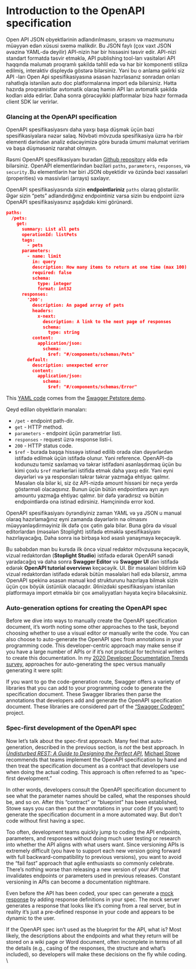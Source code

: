 # Introduction to the OpenAPI specification

Open API JSON obyektlərinin adlandırılmasını, sırasını və məzmununu müəyyən edən xüsusi sxemə malikdir. Bu JSON faylı (çox vaxt JSON əvəzinə YAML-də deyilir) API-nizin hər bir hissəsini təsvir edir. API-nizi standart formatda təsvir etməklə, API publishing tool-ları vasitələri API haqqında məlumatı proqramlı şəkildə təhlil edə və hər bir komponenti stilizə edilmiş, interaktiv displeydə göstərə bilərsiniz. Yəni bu o anlama gəlirki siz API -ları Open Api spesifikasiyasına əsasən hazırlasanız sonradan onları rahatlıqla istənilən auto doc platformalarına import edə bilərsiniz. Hətta hazırda proqramistlər avtomatik olaraq həmin API ları avtomatik şəkildə kodları əldə edirlər. Daha sonra görəcəyikki platformalar bizə hazır formada client SDK lər verirlər.

### Glancing at the OpenAPI specification

OpenAPI spesifikasiyasını daha yaxşı başa düşmək üçün bəzi spesifikasiyalara nəzər salaq. Növbəti mövzuda spesifikasiya üzrə hə rbir elementi dərindən analiz edəcəyimizə görə burada ümumi məlumat veririəm və başa düşməsəniz narahat olmayın.

Rəsmi OpenAPI spesifikasiyanı buradan [Github repository](https://github.com/OAI/OpenAPI-Specification) əldə edə bilərsiniz. OpenAPI elementlərindən bəziləri `paths`, `parameters`, `responses`, və `security.`Bu elementlərin hər biri JSON obyektidir və özündə bəzi xassələri (properities) və massivləri (arrays) saxlayır.

OpenAPI spesifikasiyasında sizin **endpointləriniz** `paths` olaraq göstərilir. Əgər sizin “pets” adlandırdığınız endpointiniz varsa sizin bu endpoint üzrə OpenAPI spesifikasiyasınız aşağıdakı kimi görünərdi.

```json
paths:
  /pets:
    get:
      summary: List all pets
      operationId: listPets
      tags:
        - pets
      parameters:
        - name: limit
          in: query
          description: How many items to return at one time (max 100)
          required: false
          schema:
            type: integer
            format: int32
      responses:
        '200':
          description: An paged array of pets
          headers:
            x-next:
              description: A link to the next page of responses
              schema:
                type: string
          content:
            application/json:    
              schema:
                $ref: "#/components/schemas/Pets"
        default:
          description: unexpected error
          content:
            application/json:
              schema:
                $ref: "#/components/schemas/Error"
```

This [YAML code](https://github.com/OAI/OpenAPI-Specification/blob/master/examples/v3.0/petstore.yaml) comes from the [Swagger Petstore demo](http://petstore.swagger.io/).

Qeyd edilən obyektlərin mənaları:

* `/pet` - endpoint path-dir.
* `get` - HTTP method.
* `parameters` - endpoint üçün parametrlər listi.
* `responses` - request üzrə response listi-i.
* `200` - HTTP status code.
* `$ref` - burada başqa hissəyə istinad edilib orada olan dəyərlərdən istifadə edilmək üçün istifadə olunur. Yəni reference. OpenAPI-də kodunuzu təmiz saxlamaq və təkrar istifadəni asanlaşdırmaq üçün bu kimi çoxlu `$ref` markerləri istifida etmək daha yaxşı edir. Yəni eyni dəyərləri və ya responsları təkrar təkrar yazmağa ehtiyac qalmır. Məsələn ola bilər ki, siz öz API-nizdə amount hissəni bir neçə yerdə göstərməli olacaqsınız. Bunun üçün bütün endpointlərə ayrı ayrı amountu yazmağa ehtiyac qalmır. bir dəfə yaradırsız və bütün endpointlərdə ona istinad edirsiniz. Həmçinində error kod.

OpenAPI spesifikasiyanı öyrəndiyiniz zaman YAML və ya JSON u manual olaraq hazırlamağınız eyni zamanda dəyərlərin nə olmasını müəyyənləşdirməyiniz ilk dəfə çox çətin gələ bilər. Buna görə də visual editorlardan (məsələn Stoplight) istifadə etməklə spesifikasiyanı hazırlayacağıq. Daha sonra isə birbaşa kod əsaslı yanaşmaya keçəcəyik.

Bu səbəbdən mən bu kursda ilk öncə vizual redaktor mövzusuna keçəcəyik, vizual redaktordan (**Stoplight Studio**) istifadə edərək OpenAPI sənədi yaradacağıq və daha sonra **Swagger Editor** və **Swagger UI** dən istifadə edərək **OpenAPI tutorial overviewı** keçəcəyik. UI. Bir məsələni bildirim kiƏ vizual redaktordan istifadə edərək bütün məsələləri həll edə bilərsiz, amma OpenAPI spekinə əsasən manual kod strukturunu hazırlaya bilmək sizin üçün çox böyük üstünlük olacaqdır. Əlinizdəki spesifikasiyanı istənilən platformaya import etməklə bir çox əməliyyatları həyata keçirə biləcəksiniz.

### Auto-generation options for creating the OpenAPI spec <a href="#autogeneration" id="autogeneration"></a>

Before we dive into ways to manually create the OpenAPI specification document, it’s worth noting some other approaches to the task, beyond choosing whether to use a visual editor or manually write the code. You can also choose to auto-generate the OpenAPI spec from annotations in your programming code. This developer-centric approach may make sense if you have a large number of APIs or if it’s not practical for technical writers to create this documentation. In my [2020 Developer Documentation Trends survey](https://idratherbewriting.com/learnapidoc/docapis\_trends.html), approaches for auto-generating the spec versus manually generating it were split:

If you want to go the code-generation route, Swagger offers a variety of libraries that you can add to your programming code to generate the specification document. These Swagger libraries then parse the annotations that developers add and generate the OpenAPI specification document. These libraries are considered part of the [“Swagger Codegen”](https://swagger.io/swagger-codegen/) project.

### Spec-first development of the OpenAPI spec <a href="#specfirst" id="specfirst"></a>

Now let’s talk about the spec-first approach. Many feel that auto-generation, described in the previous section, is _not_ the best approach. In [_Undisturbed REST: A Guide to Designing the Perfect API_](https://www.mulesoft.com/lp/ebook/api/restbook), [Michael Stowe](https://twitter.com/mikegstowe) recommends that teams implement the OpenAPI specification by hand and then treat the specification document as a contract that developers use when doing the actual coding. This approach is often referred to as “spec-first development.”

In other words, developers consult the OpenAPI specification document to see what the parameter names should be called, what the responses should be, and so on. After this “contract” or “blueprint” has been established, Stowe says you can then put the annotations in your code (if you want) to generate the specification document in a more automated way. But don’t code without first having a spec.

Too often, development teams quickly jump to coding the API endpoints, parameters, and responses without doing much user testing or research into whether the API aligns with what users want. Since versioning APIs is extremely difficult (you have to support each new version going forward with full backward-compatibility to previous versions), you want to avoid the “fail fast” approach that agile enthusiasts so commonly celebrate. There’s nothing worse than releasing a new version of your API that invalidates endpoints or parameters used in previous releases. Constant versioning in APIs can become a documentation nightmare.

Even before the API has been coded, your spec can generate a [mock response](https://idratherbewriting.com/learnapidoc/pubapis\_swaggerhub\_smartbear.html#mocking\_servers) by adding response definitions in your spec. The mock server generates a response that looks like it’s coming from a real server, but in reality it’s just a pre-defined response in your code and appears to be dynamic to the user.

If the OpenAPI spec isn’t used as the blueprint for the API, what is? Most likely, the descriptions about the endpoints and what they return will be stored on a wiki page or Word document, often incomplete in terms of all the details (e.g., casing of the responses, the structure and what’s included), so developers will make these decisions on the fly while coding.\
\




